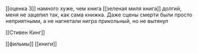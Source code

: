 [[оценка 3]]
намного хуже, чем книга [[зеленая миля книга]]
долгий, меня не зацепил так, как сама книжка. Даже сцены смерти были просто неприятными, а не нагнетали
нигра прикольный, но не вытянул



[[Стивен Кинг]]

[[фильмы]]
[[книги]]